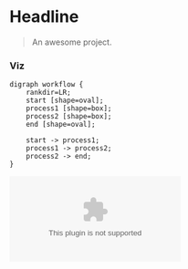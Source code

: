 # Headline

> An awesome project.

### Viz

```graphviz
digraph workflow {
    rankdir=LR;
    start [shape=oval];
    process1 [shape=box];
    process2 [shape=box];
    end [shape=oval];
    
    start -> process1;
    process1 -> process2;
    process2 -> end;
}
```

![Graph](https://raw.githubusercontent.com/ssc-oscar/lookup/refs/heads/master/dep.dot)